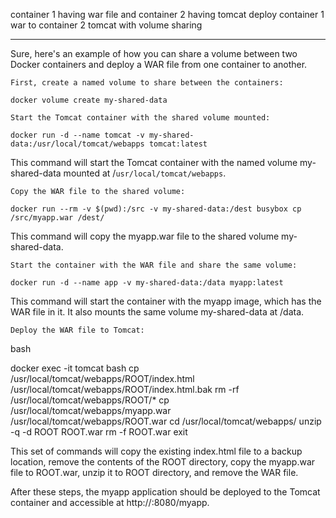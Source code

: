 container 1 having war file and container 2 having tomcat deploy container 1 war to container 2 tomcat with volume sharing
**********************************************************************************

Sure, here's an example of how you can share a volume between two Docker containers and deploy a WAR file from one container to another.

    First, create a named volume to share between the containers:


```docker volume create my-shared-data```

    Start the Tomcat container with the shared volume mounted:

```docker run -d --name tomcat -v my-shared-data:/usr/local/tomcat/webapps tomcat:latest```

This command will start the Tomcat container with the named volume my-shared-data mounted at /```usr/local/tomcat/webapps```.

    Copy the WAR file to the shared volume:

```docker run --rm -v $(pwd):/src -v my-shared-data:/dest busybox cp /src/myapp.war /dest/```

This command will copy the myapp.war file to the shared volume my-shared-data.

    Start the container with the WAR file and share the same volume:

```docker run -d --name app -v my-shared-data:/data myapp:latest```

This command will start the container with the myapp image, which has the WAR file in it. It also mounts the same volume my-shared-data at /data.

    Deploy the WAR file to Tomcat:

bash

docker exec -it tomcat bash
cp /usr/local/tomcat/webapps/ROOT/index.html /usr/local/tomcat/webapps/ROOT/index.html.bak
rm -rf /usr/local/tomcat/webapps/ROOT/*
cp /usr/local/tomcat/webapps/myapp.war /usr/local/tomcat/webapps/ROOT.war
cd /usr/local/tomcat/webapps/
unzip -q -d ROOT ROOT.war
rm -f ROOT.war
exit

This set of commands will copy the existing index.html file to a backup location, remove the contents of the ROOT directory, copy the myapp.war file to ROOT.war, unzip it to ROOT directory, and remove the WAR file.

After these steps, the myapp application should be deployed to the Tomcat container and accessible at http://<tomcat-container-ip>:8080/myapp.
